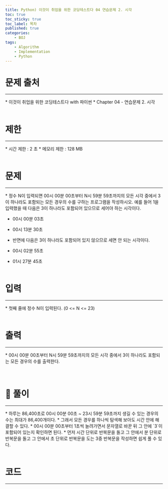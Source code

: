 ```yaml
---
title: Python) 이것이 취업을 위한 코딩테스트다 04 연습문제 2. 시각
toc: true
toc_sticky: true
toc_label: 목차
published: true
categories:
    - BOJ
tags:
    - Algorithm
    - Implementation
    - Python
---
```


# 문제 출처
<hr>
* 이것이 취업을 위한 코딩테스트다 with 파이썬
* Chapter 04 - 연습문제 2. 시각<br><br>
 
# 제한
<hr>
* 시간 제한 : 2 초
* 메모리 제한 : 128 MB<br><br>

# 문제
<hr>
* 정수 N이 입력되면 00시 00분 00초부터 N시 59분 59초까지의 모든 시각 중에서 3이 하나라도 포함되는 모든 경우의 수를 구하는 프로그램을 작성하시오. 예를 들어 1을 입력했을 때 다음은 3이 하나라도 포함되어 있으므로 세어야 하는 시각이다.

* 00시 00분 03초
* 00시 13분 30초

* 반면에 다음은 3이 하나라도 포함되어 있지 않으므로 세면 안 되는 시각이다.

* 00시 02분 55초
* 01시 27분 45초<br><br>

# 입력
<hr>
* 첫째 줄에 정수 N이 입력된다. (0 <= N <= 23)<br><br>

# 출력
<hr>
* 00시 00분 00초부터 N시 59분 59초까지의 모든 시각 중에서 3이 하나라도 포함되는 모든 경우의 수를 출력한다.<br><br><br>

# 👀 풀이
<hr>
* 하루는 86,400초로 00시 00분 00초 ~ 23시 59분 59초까지 생길 수 있는 경우의 수는 최대가 86,400개이다.
* 그래서 모든 경우를 하나씩 탐색해 보아도 시간 안에 해결할 수 있다.
* 00시 00분 00초부터 1초씩 늘려가면서 문자열로 바꾼 뒤 그 안에 `3`이 포함되어 있는지 확인하면 된다.
* 먼저 시간 단위로 반복문을 돌고 그 안에서 분 단위로 반복문을 돌고 그 안에서 초 단위로 반복문을 도는 3중 반복문을 작성하면 쉽게 풀 수 있다.<br><br>

 
# 코드
<hr>

<script src="https://gist.github.com/miro7923/9f305c43e376492ae732db429ef468e1.js"></script>
